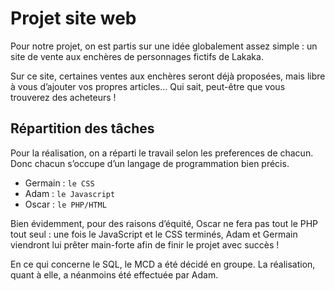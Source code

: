 # Projet site web
Pour notre projet, on est partis sur une idée globalement assez simple : un site de vente aux enchères de personnages fictifs de Lakaka.

Sur ce site, certaines ventes aux enchères seront déjà proposées, mais libre à vous d’ajouter vos propres articles… Qui sait, peut-être que vous trouverez des acheteurs !
## Répartition des tâches
Pour la réalisation, on a réparti le travail selon les preferences de chacun. Donc chacun s’occupe d’un langage de programmation bien précis.
- Germain : `le CSS`
- Adam : `le Javascript`
- Oscar : `le PHP/HTML`

Bien évidemment, pour des raisons d’équité, Oscar ne fera pas tout le PHP tout seul : une fois le JavaScript et le CSS terminés, Adam et Germain viendront lui prêter main-forte afin de finir le projet avec succès !

En ce qui concerne le SQL, le MCD a été décidé en groupe.
La réalisation, quant à elle, a néanmoins été effectuée par Adam.

